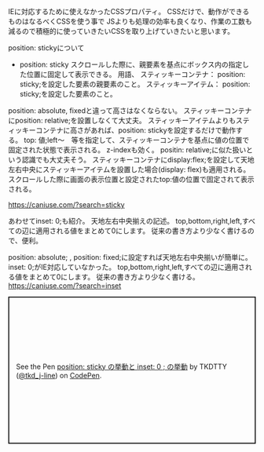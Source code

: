 IEに対応するために使えなかったCSSプロパティ。
CSSだけで、動作ができるものはなるべくCSSを使う事で
JSよりも処理の効率も良くなり、作業の工数も減るので積極的に使っていきたいCSSを取り上げていきたいと思います。

position: stickyについて

- position: sticky
スクロールした際に、親要素を基点にボックス内の指定した位置に固定して表示できる。
用語、
スティッキーコンテナ： position: sticky;を設定した要素の親要素のこと。
スティッキーアイテム： position: sticky;を設定した要素のこと。

position: absolute, fixedと違って高さはなくならない。
スティッキーコンテナにposition: relative;を設置しなくて大丈夫。
スティッキーアイテムよりもスティッキーコンテナに高さがあれば、position: stickyを設定するだけで動作する。
top: 値;left～　等を指定して、スティッキーコンテナを基点に値の位置で固定された状態で表示される。
z-indexも効く。
positin: relative;に似た扱いという認識でも大丈夫そう。
スティッキーコンテナにdisplay:flex;を設定して天地左右中央にスティッキーアイテムを設置した場合(display: flex)も適用される。
スクロールした際に画面の表示位置と設定されたtop:値の位置で固定されて表示される。

https://caniuse.com/?search=sticky

あわせてinset: 0;も紹介。
天地左右中央揃えの記述。
top,bottom,right,left,すべての辺に適用される値をまとめて0にします。
従来の書き方より少なく書けるので、便利。

position: absolute; , position: fixed;に設定すれば天地左右中央揃いが簡単に。
inset: 0;がIE対応していなかった。
top,bottom,right,left,すべての辺に適用される値をまとめて0にします。
従来の書き方より少なく書ける。
https://caniuse.com/?search=inset


<p class="codepen" data-height="300" data-default-tab="html,result" data-slug-hash="RwMNaQY" data-user="tkd_j-line" style="height: 300px; box-sizing: border-box; display: flex; align-items: center; justify-content: center; border: 2px solid; margin: 1em 0; padding: 1em;">
  <span>See the Pen <a href="https://codepen.io/tkd_j-line/pen/RwMNaQY">
  position: sticky の挙動と inset: 0  ; の挙動</a> by TKDTTY (<a href="https://codepen.io/tkd_j-line">@tkd_j-line</a>)
  on <a href="https://codepen.io">CodePen</a>.</span>
</p>
<script async src="https://cpwebassets.codepen.io/assets/embed/ei.js"></script>